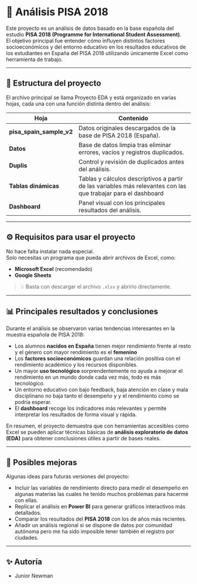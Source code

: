 # 🏫 Análisis PISA 2018

Este proyecto es un análisis de datos basado en la base española del estudio **PISA 2018 (Programme for International Student Assessment)**.  
El objetivo principal fue entender cómo influyen distintos factores socioeconómicos y del entorno educativo en los resultados educativos de los estudiantes en España del PISA 2018 utilizando únicamente Excel como herramienta de trabajo.

---

## 📂 Estructura del proyecto

El archivo principal se llama Proyecto EDA y está organizado en varias hojas, cada una con una función distinta dentro del análisis:

| Hoja | Contenido |
|------|------------|
| **pisa_spain_sample_v2** | Datos originales descargados de la base de PISA 2018 (España). |
| **Datos** | Base de datos limpia tras eliminar errores, vacíos y registros duplicados. |
| **Duplis** | Control y revisión de duplicados antes del análisis. |
| **Tablas dinámicas** | Tablas y cálculos descriptivos a partir de las variables más relevantes con las que trabajar para el dashboard |
| **Dashboard** | Panel visual con los principales resultados del análisis. |

---

## ⚙️ Requisitos para usar el proyecto

No hace falta instalar nada especial.  
Solo necesitas un programa que pueda abrir archivos de Excel, como:

- **Microsoft Excel** (recomendado)  
- **Google Sheets**  

> 💡 Basta con descargar el archivo `.xlsx` y abrirlo directamente.

---

## 📊 Principales resultados y conclusiones

Durante el análisis se observaron varias tendencias interesantes en la muestra española de PISA 2018:

- Los alumnos **nacidos en España** tienen mejor rendimiento frente al resto y el género con mayor rendimiento es el **femenino**
- Los **factores socioeconómicos** guardan una relación positiva con el rendimiento académico y los recursos disponibles.  
- Un mayor **uso tecnológico** sorprendentemente no ayuda a mejorar el rendimiento en un mundo donde cada vez más, todo es más tecnológico.  
- Un entorno educativo con bajo feedback, baja atención en clase y mala disciplinano no baja tanto el desempeño y y el rendimiento como se podría esperar.  
- El **dashboard** recoge los indicadores más relevantes y permite interpretar los resultados de forma visual y rápida.

En resumen, el proyecto demuestra que con herramientas accesibles como Excel se pueden aplicar técnicas básicas de **análisis exploratorio de datos (EDA)** para obtener conclusiones útiles a partir de bases reales.

---

## 🚀 Posibles mejoras

Algunas ideas para futuras versiones del proyecto:

- Incluir las variables de rendimiento directo para medir el desempeño en algunas materias las cuales he tenido muchos problemas para hacerme con ellas.
- Replicar el análisis en **Power BI** para generar gráficos interactivos más detallados.  
- Comparar los resultados del **PISA 2018** con los de años más recientes.  
- Añadir un análisis regional si se dispone de datos por comunidad autónoma pero me ha sido imposible tener también el registro por ciudades.

---

## ✨ Autoría

- Junior Newman  

